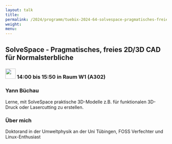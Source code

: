 ```yaml
---
layout: talk
title:
permalink: /2024/programm/tuebix-2024-64-solvespace-pragmatisches-freies-2d-3d-cad-fr-normalsterbliche/
weight:
menu:
---
```

## SolveSpace - Pragmatisches, freies 2D/3D CAD für Normalsterbliche

### <img height = "32" src="../../../images/workshop.svg"> 14:00 bis 15:50 in Raum W1 (A302)

### Yann Büchau

Lerne, mit SolveSpace praktische 3D-Modelle z.B. für funktionalen 3D-Druck oder Lasercutting zu erstellen.

### Über mich

Doktorand in der Umweltphysik an der Uni Tübingen, FOSS Verfechter und Linux-Enthusiast

